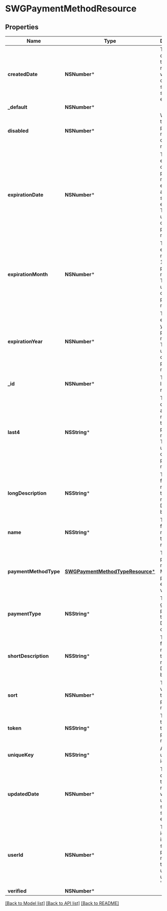 # SWGPaymentMethodResource

## Properties
Name | Type | Description | Notes
------------ | ------------- | ------------- | -------------
**createdDate** | **NSNumber*** | The date/time this resource was created in seconds since unix epoch | [optional] 
**_default** | **NSNumber*** |  | [optional] 
**disabled** | **NSNumber*** | Whether this payment method is disabled or not | [optional] 
**expirationDate** | **NSNumber*** | The expiration date for the payment method, expressed as seconds since epoch. Typically used for credit card payment methods | [optional] 
**expirationMonth** | **NSNumber*** | The expiration month (1 - 12) for the payment method. Typically used for credit card payment methods | [optional] 
**expirationYear** | **NSNumber*** | The expiration year for the payment method. Typically used for credit card payment methods | [optional] 
**_id** | **NSNumber*** | The unique ID for that resource | [optional] 
**last4** | **NSString*** | The last 4 digits of the account number for the payment method. Typically used for credit card payment methods | [optional] 
**longDescription** | **NSString*** | The user friendly name of that resource. Defaults to blank string | [optional] 
**name** | **NSString*** | The user friendly name of that resource | 
**paymentMethodType** | [**SWGPaymentMethodTypeResource***](SWGPaymentMethodTypeResource.md) | The type of payment method. Must be a pre-existing value | 
**paymentType** | **NSString*** | The generic payment type. Default is card | [optional] 
**shortDescription** | **NSString*** | The user friendly name of that resource. Defaults to blank string | [optional] 
**sort** | **NSNumber*** | The sort value for the payment method | [optional] 
**token** | **NSString*** | The unique token for the payment method | [optional] 
**uniqueKey** | **NSString*** | An optional unique identifier | [optional] 
**updatedDate** | **NSNumber*** | The date/time this resource was last updated in seconds since unix epoch | [optional] 
**userId** | **NSNumber*** | The user&#39;s id. If null, indicates a shared payment method that any user can use (i.e., &#39;wallet&#39;) | [optional] 
**verified** | **NSNumber*** |  | [optional] 

[[Back to Model list]](../README.md#documentation-for-models) [[Back to API list]](../README.md#documentation-for-api-endpoints) [[Back to README]](../README.md)


